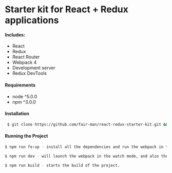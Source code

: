 # Starter kit for React + Redux applications

#### Includes:
* React
* Redux
* React Router
* Webpack 4
* Development server
* Redux DevTools

#### Requirements
* node ^5.0.0
* npm ^3.0.0

#### Installation

```sh
 $ git clone https://github.com/fair-man/react-redux-starter-kit.git && cd react-redux-starter-kit
```

#### Running the Project
```sh
$ npm run fe:up - install all the dependencies and run the webpack in the watch mode, and also the development server.
```

```sh
$ npm run dev - will launch the webpack in the watch mode, and also the development server.
```

```sh
$ npm run build - starts the build of the project.
```